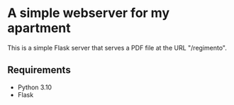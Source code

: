 # A simple webserver for my apartment

This is a simple Flask server that serves a PDF file at the URL "/regimento".

## Requirements

-   Python 3.10
-   Flask
